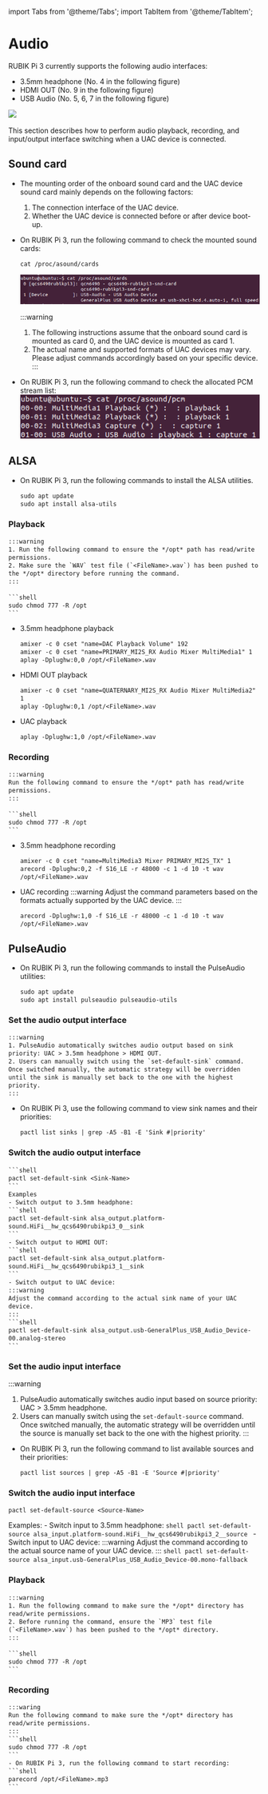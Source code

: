 import Tabs from '@theme/Tabs';
import TabItem from '@theme/TabItem';

# Audio

RUBIK Pi 3 currently supports the following audio interfaces:
* 3.5mm headphone (No. 4 in the following figure)
* HDMI OUT (No. 9 in the following figure)
* USB Audio (No. 5, 6, 7 in the following figure)

![](../images/image-150.jpg)

This section describes how to perform audio playback, recording, and input/output interface switching when a UAC device is connected.

## Sound card

- The mounting order of the onboard sound card and the UAC device sound card mainly depends on the following factors:
  1. The connection interface of the UAC device.
  2. Whether the UAC device is connected before or after device boot-up.
- On RUBIK Pi 3, run the following command to check the mounted sound cards:
    ```shell
    cat /proc/asound/cards
    ```
    ![](../images/image-30.png)

    :::warning
    1. The following instructions assume that the onboard sound card is mounted as card 0, and the UAC device is mounted as card 1.
    2. The actual name and supported formats of UAC devices may vary. Please adjust commands accordingly based on your specific device.
    :::
- On RUBIK Pi 3, run the following command to check the allocated PCM stream list:
    ![](../images/image-29.png)

## ALSA

- On RUBIK Pi 3, run the following commands to install the ALSA utilities.

    ```shell
    sudo apt update
    sudo apt install alsa-utils
    ```

### Playback
    :::warning
    1. Run the following command to ensure the */opt* path has read/write permissions.
    2. Make sure the `WAV` test file (`<FileName>.wav`) has been pushed to the */opt* directory before running the command.
    :::

    ```shell
    sudo chmod 777 -R /opt
    ```
- 3.5mm headphone playback
    ```shell
    amixer -c 0 cset "name=DAC Playback Volume" 192
    amixer -c 0 cset "name=PRIMARY_MI2S_RX Audio Mixer MultiMedia1" 1
    aplay -Dplughw:0,0 /opt/<FileName>.wav
    ```
- HDMI OUT playback
    ```shell
    amixer -c 0 cset "name=QUATERNARY_MI2S_RX Audio Mixer MultiMedia2" 1
    aplay -Dplughw:0,1 /opt/<FileName>.wav
    ```
- UAC playback
    ```shell
    aplay -Dplughw:1,0 /opt/<FileName>.wav
    ```
### Recording
    :::warning
    Run the following command to ensure the */opt* path has read/write permissions.
    :::

    ```shell
    sudo chmod 777 -R /opt
    ```
* 3.5mm headphone recording
    ```shell
    amixer -c 0 cset "name=MultiMedia3 Mixer PRIMARY_MI2S_TX" 1
    arecord -Dplughw:0,2 -f S16_LE -r 48000 -c 1 -d 10 -t wav /opt/<FileName>.wav
    ```

* UAC recording
    :::warning
    Adjust the command parameters based on the formats actually supported by the UAC device.
    :::

    ```shell
    arecord -Dplughw:1,0 -f S16_LE -r 48000 -c 1 -d 10 -t wav /opt/<FileName>.wav
    ```

## PulseAudio
- On RUBIK Pi 3, run the following commands to install the PulseAudio utilities:

    ```shell
    sudo apt update
    sudo apt install pulseaudio pulseaudio-utils
    ```

### Set the audio output interface
    :::warning
    1. PulseAudio automatically switches audio output based on sink priority: UAC > 3.5mm headphone > HDMI OUT.
    2. Users can manually switch using the `set-default-sink` command. Once switched manually, the automatic strategy will be overridden until the sink is manually set back to the one with the highest priority.
    :::

- On RUBIK Pi 3, use the following command to view sink names and their priorities:
    ```shell
    pactl list sinks | grep -A5 -B1 -E 'Sink #|priority'
    ```
### Switch the audio output interface
    ```shell
    pactl set-default-sink <Sink-Name>
    ```
    Examples
    - Switch output to 3.5mm headphone:
    ```shell
    pactl set-default-sink alsa_output.platform-sound.HiFi__hw_qcs6490rubikpi3_0__sink
    ```
    - Switch output to HDMI OUT:
    ```shell
    pactl set-default-sink alsa_output.platform-sound.HiFi__hw_qcs6490rubikpi3_1__sink
    ```
    - Switch output to UAC device:
    :::warning
    Adjust the command according to the actual sink name of your UAC device.
    :::
    ```shell
    pactl set-default-sink alsa_output.usb-GeneralPlus_USB_Audio_Device-00.analog-stereo
    ```
### Set the audio input interface
:::warning
1. PulseAudio automatically switches audio input based on source priority: UAC > 3.5mm headphone.
2. Users can manually switch using the `set-default-source` command. Once switched manually, the automatic strategy will be overridden until the source is manually set back to the one with the highest priority.
:::

- On RUBIK Pi 3, run the following command to list available sources and their priorities:
    ```shell
    pactl list sources | grep -A5 -B1 -E 'Source #|priority'
    ```
### Switch the audio input interface
```shell
pactl set-default-source <Source-Name>
```
Examples:
    - Switch input to 3.5mm headphone:
    ```shell
    pactl set-default-source alsa_input.platform-sound.HiFi__hw_qcs6490rubikpi3_2__source
    ```
    - Switch input to UAC device:
    :::warning
    Adjust the command according to the actual source name of your UAC device.
    :::
    ```shell
    pactl set-default-source alsa_input.usb-GeneralPlus_USB_Audio_Device-00.mono-fallback
    ```
### Playback
    :::warning
    1. Run the following command to make sure the */opt* directory has read/write permissions.
    2. Before running the command, ensure the `MP3` test file (`<FileName>.wav`) has been pushed to the */opt* directory.
    :::

    ```shell
    sudo chmod 777 -R /opt
    ```

### Recording
    :::waring
    Run the following command to make sure the */opt* directory has read/write permissions.
    :::
    ```shell
    sudo chmod 777 -R /opt
    ```
    - On RUBIK Pi 3, run the following command to start recording:
    ```shell
    parecord /opt/<FileName>.mp3
    ```

